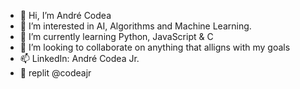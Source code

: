 - 👋 Hi, I’m André Codea
- 👀 I’m interested in AI, Algorithms and Machine Learning.
- 🌱 I’m currently learning Python, JavaScript & C
- 💞️ I’m looking to collaborate on anything that alligns with my goals
- 📫 LinkedIn: André Codea Jr.
- 🤖 replit @codeajr

<!---
CodeaJr/CodeaJr is a ✨ special ✨ repository because its `README.md` (this file) appears on your GitHub profile.
You can click the Preview link to take a look at your changes.
--->
